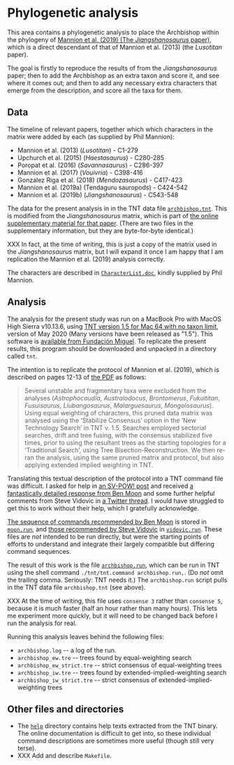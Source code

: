 # Phylogenetic analysis

This area contains a phylogenetic analysis to place the Archbishop within the phylogeny of [Mannion et al. (2019) (The _Jiangshanosaurus_ paper)](https://royalsocietypublishing.org/doi/10.1098/rsos.191057), which is a direct descendant of that of Mannion et al. (2013) (the _Lusotitan_ paper).

The goal is firstly to reproduce the results of from the _Jiangshanosaurus_ paper; then to add the Archbishop as an extra taxon and score it, and see where it comes out; and then to add any necessary extra characters that emerge from the description, and score all the taxa for them.


## Data

The timeline of relevant papers, together which which characters in the matrix were added by each (as supplied by Phil Mannion):

* Mannion et al. (2013) (_Lusotitan_) - C1-279
* Upchurch et al. (2015) (_Haestasaurus_) - C280-285
* Poropat et al. (2016) (_Savannasaurus_) - C286-397
* Mannion et al. (2017) (_Vouivria_) - C398-416
* Gonzalez Riga et al. (2018) (_Mendozasaurus_) - C417-423
* Mannion et al. (2019a) (Tendaguru sauropods) - C424-542
* Mannion et al. (2019b) (_Jiangshanosaurus_) - C543-548

The data for the present analysis in in the TNT data file [`archbishop.tnt`](archbishop.tnt). This is modified from the _Jiangshanosaurus_ matrix, which is part of [the online supplementary material for that paper](https://rs.figshare.com/collections/Supplementary_material_from_New_information_on_the_Cretaceous_sauropod_dinosaurs_of_Zhejiang_Province_China_impact_on_Laurasian_titanosauriform_phylogeny_and_biogeography_/4614920). (There are two files in the supplementary information, but they are byte-for-byte identical.)

XXX In fact, at the time of writing, this is just a copy of the matrix used in the _Jiangshanosaurus_ matrix, but I will expand it once I am happy that I am replication the Mannion et al. (2019) analysis correctly.

The characters are described in [`CharacterList.doc`](CharacterList.doc), kindly supplied by Phil Mannion.



## Analysis

The analysis for the present study was run on a MacBook Pro with MacOS High Sierra v10.13.6, using [TNT version 1.5 for Mac 64 with no taxon limit](http://www.lillo.org.ar/phylogeny/tnt/tnt-mac-no-tax-limit.zip), version of May 2020 (Many versions have been released as "1.5"). This software is [available from Fundación Miguel](http://www.lillo.org.ar/phylogeny/tnt/). To replicate the present results, this program should be downloaded and unpacked in a directory called `tnt`.

The intention is to replicate the protocol of Mannion et al. (2019), which is described on pages 12-13 of [the PDF](https://royalsocietypublishing.org/doi/pdf/10.1098/rsos.191057) as follows:

> Several unstable and fragmentary taxa were excluded from the analyses (_Astrophocaudia_, _Australodocus_, _Brontomerus_, _Fukuititan_, _Fusuisaurus_, _Liubangosaurus_, _Malarguesaurus_, _Mongolosaurus_). Using equal weighting of characters, this pruned data matrix was analysed using the ‘Stabilize Consensus’ option in the ‘New Technology Search’ in TNT v. 1.5. Searches employed sectorial searches, drift and tree fusing, with the consensus stabilized five times, prior to using the resultant trees as the starting topologies for a ‘Traditional Search’, using Tree Bisection-Reconstruction. We then re-ran the analysis, using the same pruned matrix and protocol, but also applying extended implied weighting in TNT.

Translating this textual description of the protocol into a TNT command file was difficult. I asked for help in [an SV-POW! post](https://svpow.com/2020/08/07/help-running-phylogenetic-analyses-in-tnt/) and received [a fantastically detailed response from Ben Moon](https://svpow.com/2020/08/07/help-running-phylogenetic-analyses-in-tnt/#comment-218222) and some further helpful comments from Steve Vidovic in [a Twitter thread](https://twitter.com/SteveVidovic/status/1291772175553310723). I would have struggled to get this to work without their help, which I gratefully acknowledge.

[The sequence of commands recommended by Ben Moon](https://svpow.com/2020/08/07/help-running-phylogenetic-analyses-in-tnt/#comment-218222) is stored in [`moon.run`](moon.run), and [those recommended by Steve Vidovic](https://twitter.com/SteveVidovic/status/1291772618580926464) in [`vidovic.run`](vidovic.run). These files are _not_ intended to be run directly, but were the starting points of efforts to understand and integrate their largely compatible but differing command sequences.

The result of this work is the file [`archbishop.run`](archbishop.run), which can be run in TNT using the shell command `./tnt/tnt.command archbishop.run,`. (Do _not_ omit the trailing comma. Seriously: TNT needs it.) The `archbishop.run` script pulls in the TNT data file `archbishop.tnt` (see above).

XXX At the time of writing, this file uses `consense 3` rather than `consense 5`, because it is much faster (half an hour rather than many hours). This lets me experiment more quickly, but it will need to be changed back before I run the analysis for real.

Running this analysis leaves behind the following files:
* `archbishop.log` -- a log of the run.
* `archbishop_ew.tre` -- trees found by equal-weighting search
* `archbishop_ew_strict.tre` -- strict consensus of equal-weighting trees
* `archbishop_iw.tre` -- trees found by extended-implied-weighting search
* `archbishop_iw_strict.tre` -- strict consensus of extended-implied-weighting trees


## Other files and directories

* The [`help`](help) directory contains help texts extracted from the TNT binary. The online documentation is difficult to get into, so these individual command descriptions are sometimes more useful (though still very terse).
* XXX Add and describe `Makefile`.


